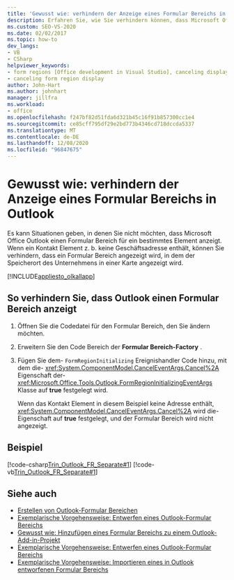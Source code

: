 ```yaml
---
title: 'Gewusst wie: verhindern der Anzeige eines Formular Bereichs in Outlook'
description: Erfahren Sie, wie Sie verhindern können, dass Microsoft Office Outlook einen Formular Bereich für ein bestimmtes Element anzeigt.
ms.custom: SEO-VS-2020
ms.date: 02/02/2017
ms.topic: how-to
dev_langs:
- VB
- CSharp
helpviewer_keywords:
- form regions [Office development in Visual Studio], canceling display
- canceling form region display
author: John-Hart
ms.author: johnhart
manager: jillfra
ms.workload:
- office
ms.openlocfilehash: f247bf82d51fda6d321b45c16f91b857300cc1e4
ms.sourcegitcommit: ce85cff795df29e2bd773b4346cd718dccda5337
ms.translationtype: MT
ms.contentlocale: de-DE
ms.lasthandoff: 12/08/2020
ms.locfileid: "96847675"
---
```

# <a name="how-to-prevent-outlook-from-displaying-a-form-region"></a>Gewusst wie: verhindern der Anzeige eines Formular Bereichs in Outlook
  Es kann Situationen geben, in denen Sie nicht möchten, dass Microsoft Office Outlook einen Formular Bereich für ein bestimmtes Element anzeigt. Wenn ein Kontakt Element z. b. keine Geschäftsadresse enthält, können Sie verhindern, dass ein Formular Bereich angezeigt wird, in dem der Speicherort des Unternehmens in einer Karte angezeigt wird.

 [!INCLUDE[appliesto_olkallapp](../vsto/includes/appliesto-olkallapp-md.md)]

## <a name="to-prevent-outlook-from-displaying-a-form-region"></a>So verhindern Sie, dass Outlook einen Formular Bereich anzeigt

1. Öffnen Sie die Codedatei für den Formular Bereich, den Sie ändern möchten.

2. Erweitern Sie den Code Bereich der **Formular Bereich-Factory** .

3. Fügen Sie dem- `FormRegionInitializing` Ereignishandler Code hinzu, mit dem die- <xref:System.ComponentModel.CancelEventArgs.Cancel%2A> Eigenschaft der- <xref:Microsoft.Office.Tools.Outlook.FormRegionInitializingEventArgs> Klasse auf **true** festgelegt wird.

   Wenn das Kontakt Element in diesem Beispiel keine Adresse enthält, <xref:System.ComponentModel.CancelEventArgs.Cancel%2A> wird die-Eigenschaft auf **true** festgelegt, und der Formular Bereich wird nicht angezeigt.

## <a name="example"></a>Beispiel
 [!code-csharp[Trin_Outlook_FR_Separate#1](../vsto/codesnippet/CSharp/Trin_Outlook_FR_Separate_O12/MapIt.cs#1)]
 [!code-vb[Trin_Outlook_FR_Separate#1](../vsto/codesnippet/VisualBasic/Trin_Outlook_FR_Separate_O12/MapIt.vb#1)]

## <a name="see-also"></a>Siehe auch
- [Erstellen von Outlook-Formular Bereichen](../vsto/creating-outlook-form-regions.md)
- [Exemplarische Vorgehensweise: Entwerfen eines Outlook-Formular Bereichs](../vsto/walkthrough-designing-an-outlook-form-region.md)
- [Gewusst wie: Hinzufügen eines Formular Bereichs zu einem Outlook-Add-in-Projekt](../vsto/how-to-add-a-form-region-to-an-outlook-add-in-project.md)
- [Exemplarische Vorgehensweise: Entwerfen eines Outlook-Formular Bereichs](../vsto/walkthrough-designing-an-outlook-form-region.md)
- [Exemplarische Vorgehensweise: Importieren eines in Outlook entworfenen Formular Bereichs](../vsto/walkthrough-importing-a-form-region-that-is-designed-in-outlook.md)
